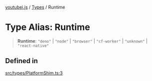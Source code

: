 [youtubei.js](../../../README.md) / [Types](../README.md) / Runtime

# Type Alias: Runtime

> **Runtime**: `"deno"` \| `"node"` \| `"browser"` \| `"cf-worker"` \| `"unknown"` \| `"react-native"`

## Defined in

[src/types/PlatformShim.ts:3](https://github.com/LuanRT/YouTube.js/blob/e54e499ff553dab51e6d9d1aebc090b50fec29ba/src/types/PlatformShim.ts#L3)
